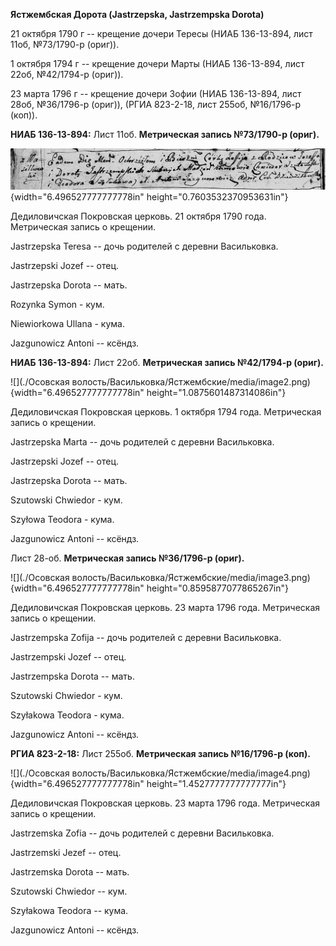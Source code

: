 **Ястжембская Дорота (Jastrzepska, Jastrzempska Dorota)**

21 октября 1790 г -- крещение дочери Тересы (НИАБ 136-13-894, лист 11об,
№73/1790-р (ориг)).

1 октября 1794 г -- крещение дочери Марты (НИАБ 136-13-894, лист 22об,
№42/1794-р (ориг)).

23 марта 1796 г -- крещение дочери Зофии (НИАБ 136-13-894, лист 28об,
№36/1796-р (ориг)), (РГИА 823-2-18, лист 255об, №16/1796-р (коп)).

**НИАБ 136-13-894:** Лист 11об. **Метрическая запись №73/1790-р
(ориг).**

![](./media/54042085d2b4cf79f727a6e8c78514e47bfae93e.png){width="6.496527777777778in"
height="0.7603532370953631in"}

Дедиловичская Покровская церковь. 21 октября 1790 года. Метрическая
запись о крещении.

Jastrzepska Teresa -- дочь родителей с деревни Васильковка.

Jastrzepski Jozef -- отец.

Jastrzepska Dorota -- мать.

Rozynka Symon - кум.

Niewiorkowa Ullana - кума.

Jazgunowicz Antoni -- ксёндз.

**НИАБ 136-13-894:** Лист 22об. **Метрическая запись №42/1794-р
(ориг).**

![](./Осовская волость/Васильковка/Ястжембские/media/image2.png){width="6.496527777777778in"
height="1.0875601487314086in"}

Дедиловичская Покровская церковь. 1 октября 1794 года. Метрическая
запись о крещении.

Jastrzepska Marta -- дочь родителей с деревни Васильковка.

Jastrzepski Jozef -- отец.

Jastrzepska Dorota -- мать.

Szutowski Chwiedor - кум.

Szyłowa Teodora - кума.

Jazgunowicz Antoni -- ксёндз.

Лист 28-об. **Метрическая запись №36/1796-р (ориг).**

![](./Осовская волость/Васильковка/Ястжембские/media/image3.png){width="6.496527777777778in"
height="0.8595877077865267in"}

Дедиловичская Покровская церковь. 23 марта 1796 года. Метрическая запись
о крещении.

Jastrzempska Zofija -- дочь родителей с деревни Васильковка.

Jastrzempski Jozef -- отец.

Jastrzempska Dorota -- мать.

Szutowski Chwiedor - кум.

Szyłakowa Teodora - кума.

Jazgunowicz Antoni -- ксёндз.

**РГИА 823-2-18:** Лист 255об. **Метрическая запись №16/1796-р (коп).**

![](./Осовская волость/Васильковка/Ястжембские/media/image4.png){width="6.496527777777778in"
height="1.4527777777777777in"}

Дедиловичская Покровская церковь. 23 марта 1796 года. Метрическая запись
о крещении.

Jastrzemska Zofia -- дочь родителей с деревни Васильковка.

Jastrzemski Jezef -- отец.

Jastrzemska Dorota -- мать.

Szutowski Chwiedor -- кум.

Szyłakowa Teodora -- кума.

Jazgunowicz Antoni -- ксёндз.
